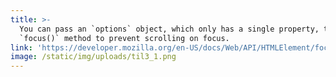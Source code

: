 ```yaml
---
title: >-
  You can pass an `options` object, which only has a single property, to the
  `focus()` method to prevent scrolling on focus.
link: 'https://developer.mozilla.org/en-US/docs/Web/API/HTMLElement/focus'
image: /static/img/uploads/til3_1.png
---
```


